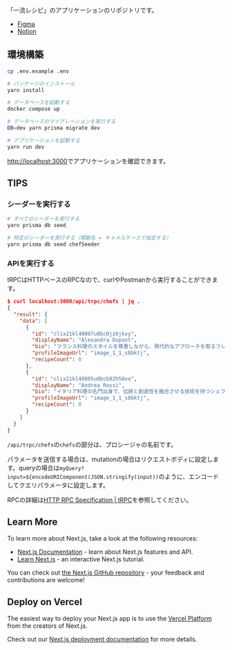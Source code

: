 「一流レシピ」のアプリケーションのリポジトリです。

- [Figma](https://www.figma.com/file/JSVMGHBeYzAsmujXjPDwAE/%E4%B8%80%E6%B5%81%E3%83%AC%E3%82%B7%E3%83%94?type=design&node-id=0-1&t=hEktBgwhQUvdsL3W-0)
- [Notion](https://www.notion.so/natsumih/Qin-Recipe-App-36e3e4c062cf4a4dbf05234affbfba42)

## 環境構築

```bash
cp .env.example .env

# パッケージのインストール
yarn install

# データベースを起動する
docker compose up
```

```bash
# データベースのマイグレーションを実行する
DB=dev yarn prisma migrate dev

# アプリケーションを起動する
yarn run dev
```

[http://localhost:3000](http://localhost:3000)でアプリケーションを確認できます。

## TIPS

### シーダーを実行する

```bash
# すべてのシーダーを実行する
yarn prisma db seed

# 特定のシーダーを実行する（関数名 = キャメルケースで指定する）
yarn prisma db seed chefSeeder
```

### APIを実行する

tRPCはHTTPベースのRPCなので、curlやPostmanから実行することができます。

```json
$ curl localhost:3000/api/trpc/chefs | jq .
{
  "result": {
    "data": [
      {
        "id": "clix21kl40007u0bc0jz6jkvy",
        "displayName": "Alexandra Dupont",
        "bio": "フランス料理のスタイルを尊重しながら、現代的なアプローチを取るフレンチシェフ。シンプルで洗練された料理に、斬新なアイデアを取り入れた独自のメニューを提供します。フレーバーパリングのマスターとして知られ、素材の持つ個性を引き立てます。",
        "profileImageUrl": "image_1_1_s8bktj",
        "recipeCount": 0
      },
      {
        "id": "clix21kl40005u0bcb02h50xo",
        "displayName": "Andrea Rossi",
        "bio": "イタリア料理の名門出身で、伝統と創造性を融合させる技術を持つシェフ。家庭的で温かみのある料理から、高級レストランでの本格的なイタリアンまで幅広いジャンルに精通しています。素材の鮮度と風味を最大限に引き出し、愛情を込めた料理を提供します。",
        "profileImageUrl": "image_1_1_s8bktj",
        "recipeCount": 0
      }
    ]
  }
}
```

`/api/trpc/chefs`の`chefs`の部分は、プロシージャの名前です。

パラメータを送信する場合は、mutationの場合はリクエストボディに設定します。queryの場合は`myQuery?input=${encodeURIComponent(JSON.stringify(input))`のように、エンコードしてクエリパラメータに設定します。

RPCの詳細は[HTTP RPC Specification | tRPC](https://trpc.io/docs/v9/rpc)を参照してください。

## Learn More

To learn more about Next.js, take a look at the following resources:

- [Next.js Documentation](https://nextjs.org/docs) - learn about Next.js features and API.
- [Learn Next.js](https://nextjs.org/learn) - an interactive Next.js tutorial.

You can check out [the Next.js GitHub repository](https://github.com/vercel/next.js/) - your feedback and contributions are welcome!

## Deploy on Vercel

The easiest way to deploy your Next.js app is to use the [Vercel Platform](https://vercel.com/new?utm_medium=default-template&filter=next.js&utm_source=create-next-app&utm_campaign=create-next-app-readme) from the creators of Next.js.

Check out our [Next.js deployment documentation](https://nextjs.org/docs/deployment) for more details.
